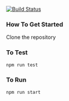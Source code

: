 [![Build Status](https://travis-ci.org/AllanRegush/URL-Shortener-Microservice.svg?branch=master)](https://travis-ci.org/AllanRegush/URL-Shortener-Microservice)



### How To Get Started

Clone the repository

### To Test
``` Bash
npm run test
```

### To Run
``` Bash
npm run start
```
